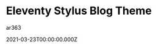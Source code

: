 ---
title: Eleventy Stylus Blog Theme
github: https://github.com/ar363/eleventy-stylus-blog-theme
demo: https://eleventy-stylus-blog-theme-ar363.vercel.app/
author: ar363
date: 2021-03-23T00:00:00.000Z
ssg:
  - Eleventy
cms:
  - Markdown
css:
  - Stylus
category:
  - Blog
description: >-
  A nice-looking, mobile-first and dark theme friendly blog theme built with
  Eleventy SSG and Stylus Preprocessor
draft: true
publish_date: '2021-03-23T06:34:50Z'
update_date: '2022-03-01T10:34:15Z'
github_star: 39
github_fork: 11
---